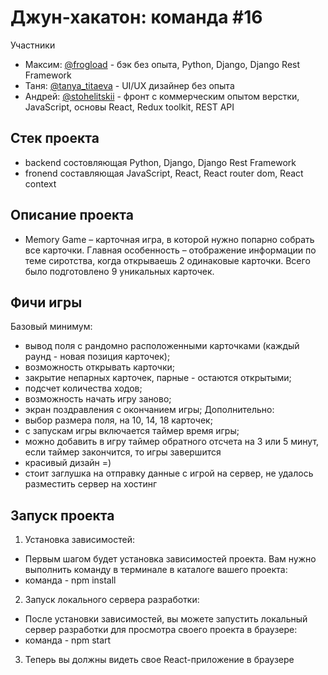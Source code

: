 # Джун-хакатон: команда #16

Участники
* Максим: [@frogload](https://t.me/frogload) - бэк без опыта, Python, Django, Django Rest Framework
* Таня: [@tanya_titaeva](https://t.me/tanya_titaeva) - UI/UX дизайнер без опыта
* Андрей: [@stohelitskii](https://t.me/stohelitskii) -  фронт с коммерческим опытом верстки, JavaScript, основы React, Redux toolkit, REST API

## Стек проекта

- backend состовляющая Python, Django, Django Rest Framework
- fronend составляющая JavaScript, React, React router dom, React context

## Описание проекта

- Memory Game – карточная игра, в которой нужно попарно собрать все карточки.
Главная особенность – отображение информации по теме сиротства, когда открываешь 2 одинаковые карточки.
Всего было подготовлено 9 уникальных карточек.

## Фичи игры
Базовый минимум:
- вывод поля с рандомно расположенными карточками (каждый раунд - новая позиция карточек);
- возможность открывать карточки;
- закрытие непарных карточек, парные - остаются открытыми;
- подсчет количества ходов;
- возможность начать игру заново;
- экран поздравления с окончанием игры;
Дополнительно:
- выбор размера поля, на 10, 14, 18 карточек;
- с запускам игры включается таймер время игры;
- можно добавить в игру таймер обратного отсчета на 3 или 5 минут, если таймер закончится, то игры завершится
- красивый дизайн =)
- стоит заглушка на отправку данные с игрой на сервер, не удалось разместить сервер на хостинг

## Запуск проекта

1. Установка зависимостей:
- Первым шагом будет установка зависимостей проекта. Вам нужно выполнить команду в терминале в каталоге вашего проекта:
- команда - npm install

2. Запуск локального сервера разработки:
- После установки зависимостей, вы можете запустить локальный сервер разработки для просмотра своего проекта в браузере:
- команда - npm start

3. Теперь вы должны видеть свое React-приложение в браузере





